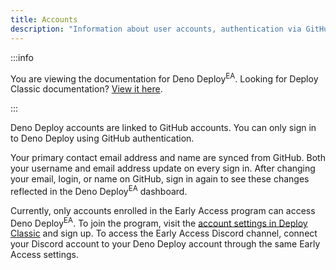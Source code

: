 ```yaml
---
title: Accounts
description: "Information about user accounts, authentication via GitHub, and managing your profile in Deno Deploy Early Access."
---
```


:::info

You are viewing the documentation for Deno Deploy<sup>EA</sup>. Looking for
Deploy Classic documentation? [View it here](/deploy/).

:::

Deno Deploy accounts are linked to GitHub accounts. You can only sign in to Deno
Deploy using GitHub authentication.

Your primary contact email address and name are synced from GitHub. Both your
username and email address update on every sign in. After changing your email,
login, or name on GitHub, sign in again to see these changes reflected in the
Deno Deploy<sup>EA</sup> dashboard.

Currently, only accounts enrolled in the Early Access program can access Deno
Deploy<sup>EA</sup>. To join the program, visit the
[account settings in Deploy Classic](https://dash.deno.com/account#early-access)
and sign up. To access the Early Access Discord channel, connect your Discord
account to your Deno Deploy account through the same Early Access settings.
